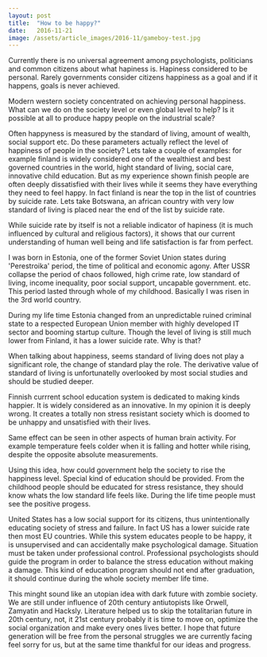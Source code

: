 ```yaml
---
layout: post
title:  "How to be happy?"
date:   2016-11-21
image: /assets/article_images/2016-11/gameboy-test.jpg
---
```


Currently there is no universal agreement among psychologists, politicians and common citizens about what hapiness is. Hapiness considered to be personal. Rarely governments consider citizens happiness as a goal and if it happens, goals is never achieved. 

Modern western society concentrated on achieving personal happiness. What can we do on the society level or even global level to help? Is it possible at all to produce happy people on the industrial scale?

Often happyness is measured by the standard of living, amount of wealth, social support etc. Do these parameters actually reflect the level of happiness of people in the society? Lets take a couple of examples: for example finland is widely considered one of the wealthiest and best governed countries in the world, hight standard of living, social care, innovative child education. But as my experience shown finish people are often deeply dissatisfied with their lives while it seems they have everything they need to feel happy. In fact finland is near the top in the list of countries by suicide rate. Lets take Botswana, an african country with very low standard of living is placed near the end of the list by suicide rate.
 
 While suicide rate by itself is not a reliable indicator of hapiness (it is much influenced by cultural and religious factors), it shows that our current understanding of human well being and life satisfaction is far from perfect.
 
 I was born in Estonia, one of the former Soviet Union states during 'Perestroika' period, the time of political and economic agony. After USSR collapse the period of chaos followed, high crime rate, low standard of living, income inequality, poor social support, uncapable government. etc. This period lasted through whole of my childhood. Basically I was risen in the 3rd world country.
 
 During my life time Estonia changed from an unpredictable ruined criminal state to a respected European Union member with highly developed IT sector and booming startup culture. Though the level of living is still much lower from Finland, it has a lower suicide rate. Why is that? 
 
 When talking about happiness, seems standard of living does not play a significant role, the change of standard play the role. The derivative value of standard of living is unfortunatelly overlooked by most social studies and should be studied deeper.
 
 Finnish currrent school education system is dedicated to making kinds happier. It is widely considered as an innovative. In my opinion it is deeply wrong. It creates a totally non stress resistant society which is doomed to be unhappy and unsatisfied with their lives.
  
  Same effect can be seen in other aspects of human brain activity. For example temperature feels colder when it is falling and hotter while rising, despite the opposite absolute measurements.
 
 Using this idea, how could government help the society to rise the happiness level. Special kind of education should be provided. From the childhood people should be educated for stress resistance, they should know whats the low standard life feels like. During the life time people must see the positive progess. 
 
 United States has a low social support for its citizens, thus unintentionally educating society of stress and failure. In fact US has a lower suicide rate then most EU countries. While this system educates people to be happy, it is unsupervised and can accidentally make psychological damage. Situation must be taken under professional control. Professional psychologists should guide the program in order to balance the stress education without making a damage. This kind of education program should not end after graduation, it should continue during the whole society member life time. 
 
 This minght sound like an utopian idea with dark future with zombie society. We are still under influence of 20th century antiutopists like Orwell, Zamyatin and Hacksly. Literature helped us to skip the totalitarian future in 20th century, not, it 21st century probably it is time to move on, optimize the social organization and make every ones lives better. I hope that future generation will be free from the personal struggles we are currently facing feel sorry for us, but at the same time thankful for our ideas and progress.